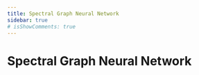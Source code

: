 ```yaml
---
title: Spectral Graph Neural Network
sidebar: true
# isShowComments: true
---
```


# Spectral Graph Neural Network

<ClientOnly>
<title-pv/>
</ClientOnly>







 



<ClientOnly>
  <leave/>
</ClientOnly/>